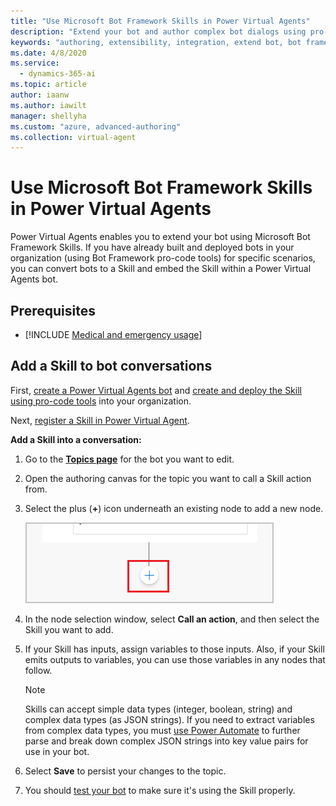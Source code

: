 ```yaml
---
title: "Use Microsoft Bot Framework Skills in Power Virtual Agents"
description: "Extend your bot and author complex bot dialogs using pro-code tools to build Microsoft Bot Framework Skills that enable the bot to book an appointment, send a confirmation email, manage tasks, and more."
keywords: "authoring, extensibility, integration, extend bot, bot framework, skills, custom capabilities"
ms.date: 4/8/2020
ms.service:
  - dynamics-365-ai
ms.topic: article
author: iaanw
ms.author: iawilt
manager: shellyha
ms.custom: "azure, advanced-authoring"
ms.collection: virtual-agent
---
```



# Use Microsoft Bot Framework Skills in Power Virtual Agents

Power Virtual Agents enables you to extend your bot using Microsoft Bot Framework Skills. If you have already built and deployed bots in your organization (using Bot Framework pro-code tools) for specific scenarios, you can convert bots to a Skill and embed the Skill within a Power Virtual Agents bot.

## Prerequisites

- [!INCLUDE [Medical and emergency usage](includes/pva-usage-limitations.md)]


## Add a Skill to bot conversations
First, [create a Power Virtual Agents bot](authoring-first-bot.md) and [create and deploy the Skill using pro-code tools](https://go.microsoft.com/fwlink/?linkid=2110533) into your organization.

Next, [register a Skill in Power Virtual Agent](configuration-add-skills.md).

**Add a Skill into a conversation:**

1. Go to the [**Topics page**](authoring-create-edit-topics.md) for the bot you want to edit.

1. Open the authoring canvas for the topic you want to call a Skill action from.

1. Select the plus (**+**) icon underneath an existing node to add a new node. 

    ![Screenshot of adding a node](media/handoff-add-node.png)

1. In the node selection window, select **Call an action**, and then select the Skill you want to add. 

1. If your Skill has inputs, assign variables to those inputs. Also, if your Skill emits outputs to variables, you can use those variables in any nodes that follow. 

    >[!NOTE]
    >Skills can accept simple data types (integer, boolean, string) and complex data types (as JSON strings). 
    >If you need to extract variables from complex data types, you must [use Power Automate](advanced-flow.md) to further parse and break down complex JSON strings into key value pairs for use in your bot.

1. Select **Save** to persist your changes to the topic.

1. You should [test your bot](authoring-test-bot.md) to make sure it's using the Skill properly.


